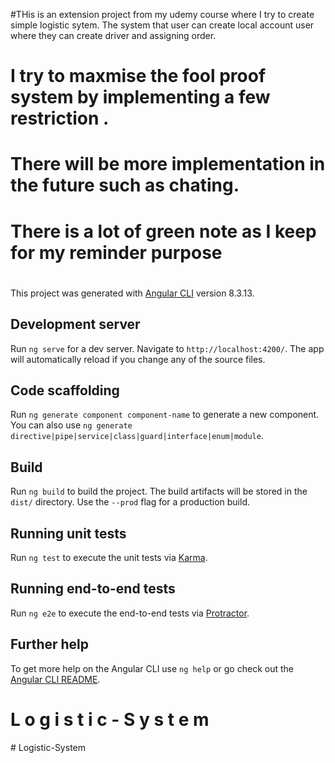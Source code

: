 #THis is an extension project from my udemy course where I try to create simple logistic sytem. The system that user can create local account user where they can  create driver and assigning order.
# I try to maxmise the fool proof system by implementing a few restriction .
# There will be more implementation in the future such as chating. 
# There is a lot of green note as I keep for my reminder purpose

# 
This project was generated with [Angular CLI](https://github.com/angular/angular-cli) version 8.3.13.

## Development server

Run `ng serve` for a dev server. Navigate to `http://localhost:4200/`. 
The app will automatically reload if you change any of the source files.

## Code scaffolding

Run `ng generate component component-name` to generate a new component. 
You can also use `ng generate directive|pipe|service|class|guard|interface|enum|module`.

## Build

Run `ng build` to build the project. The build artifacts will be stored in the `dist/` directory. 
Use the `--prod` flag for a production build.


## Running unit tests

Run `ng test` to execute the unit tests via [Karma](https://karma-runner.github.io).

## Running end-to-end tests

Run `ng e2e` to execute the end-to-end tests via [Protractor](http://www.protractortest.org/).


## Further help

To get more help on the Angular CLI use `ng help` or go check out the [Angular CLI README](https://github.com/angular/angular-cli/blob/master/README.md).
#   L o g i s t i c - S y s t e m  
 #   L o g i s t i c - S y s t e m  
 